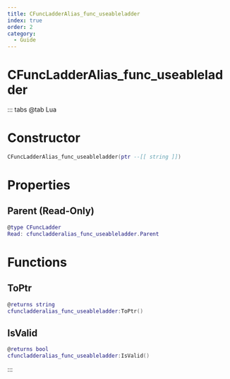 ```yaml
---
title: CFuncLadderAlias_func_useableladder
index: true
order: 2
category:
  - Guide
---
```


# CFuncLadderAlias_func_useableladder

::: tabs
@tab Lua
# Constructor
```lua
CFuncLadderAlias_func_useableladder(ptr --[[ string ]])
```
# Properties
## Parent (Read-Only)
```lua
@type CFuncLadder
Read: cfuncladderalias_func_useableladder.Parent
```
# Functions
## ToPtr
```lua
@returns string
cfuncladderalias_func_useableladder:ToPtr()
```
## IsValid
```lua
@returns bool
cfuncladderalias_func_useableladder:IsValid()
```

:::